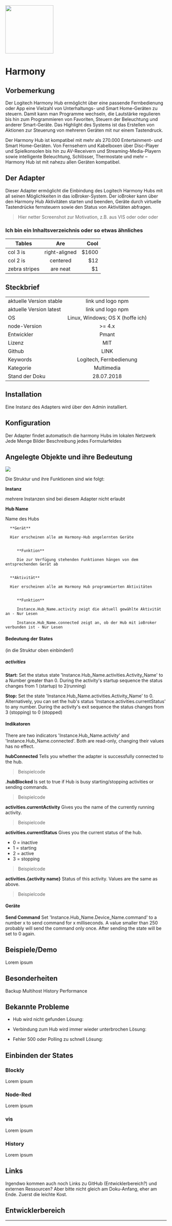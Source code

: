 <img src="media/harmony.png" width=150 hight=150 />

# Harmony

## Vorbemerkung
Der Logitech Harmony Hub ermöglicht über eine passende Fernbedienung oder App
eine Vielzahl von Unterhaltungs- und Smart Home-Geräten zu steuern.
Damit kann man Programme wechseln, die Lautstärke regulieren bis hin zum
Programmieren von Favoriten, Steuern der Beleuchtung und anderer Smart-Geräte. 
Das Highlight des Systems ist das Erstellen von Aktionen zur Steuerung von mehreren
Geräten mit nur einem Tastendruck.

Der Harmony Hub ist kompatibel mit mehr als 270.000 Entertainment- und
Smart Home-Geräten. Von Fernsehern und Kabelboxen über Disc-Player und
Spielkonsolen bis hin zu AV-Receivern und Streaming-Media-Playern sowie
intelligente Beleuchtung, Schlösser, Thermostate und mehr –
Harmony Hub ist mit nahezu allen Geräten kompatibel.


## Der Adapter

Dieser Adapter ermöglicht die Einbindung des Logitech Harmony Hubs mit all
seinen Möglichkeiten in das ioBroker-System. Der ioBroker kann über den
Harmony Hub Aktivitäten starten und beenden, Geräte durch virtuelle Tastendrücke
fernsteuern sowie den Status von Aktivitäten abfragen.

> Hier netter Screenshot zur Motivation, z.B. aus VIS oder oder oder


### Ich bin ein Inhaltsverzeichnis oder so etwas ähnliches
| Tables        | Are           | Cool  |
| ------------- |:-------------:| -----:|
| col 3 is      | right-aligned | $1600 |
| col 2 is      | centered      |   $12 |
| zebra stripes | are neat      |    $1 |


## Steckbrief
|  |  |
| --- | :---: |
| aktuelle Version stable| link und logo npm |
| aktuelle Version latest | link und logo npm      |
| OS| Linux, Windows; OS X (hoffe ich) |
| node-Version | >= 4.x |
| Entwickler | Pmant |
| Lizenz | MIT |
| Github | LINK |
| Keywords | Logitech, Fernbedienung |
| Kategorie | Multimedia |
| Stand der Doku | 28.07.2018 |


## Installation

Eine Instanz des Adapters wird über den Admin installiert.


##  Konfiguration

Der Adapter findet automatisch die harmony Hubs im lokalen Netzwerk
Jede Menge Bilder
Beschreibung jedes Formularfeldes


## Angelegte Objekte und ihre Bedeutung
<img src="media/adapter_harmony_objects_small.png">

Die Struktur und ihre Funktionen sind wie folgt:

**Instanz**

mehrere Instanzen sind bei diesem Adapter nicht erlaubt


   **Hub Name**
   
   Name des Hubs
   
   
      **Gerät**
      
      Hier erscheinen alle am Harmony-Hub angelernten Geräte
      
         
         **Funktion**
         
         Die zur Verfügung stehenden Funktionen hängen von dem entsprechenden Gerät ab
         
      
      **Aktivität**
      
      Hier erscheinen alle am Harmony Hub programmierten Aktivitäten
      
      
         **Funktion**
         
         Instance.Hub_Name.activity zeigt die aktuell gewählte Aktivität an - Nur Lesen
         
         Instance.Hub_Name.connected zeigt an, ob der Hub mit ioBroker verbunden ist - Nur Lesen





#### Bedeutung der States
(in die Struktur oben einbinden!)

##### activities
**Start:**
Set the status state 'Instance.Hub_Name.activities.Activity_Name' to a Number greater than 0.
During the activity's startup sequence the status changes from 1 (startup) to 2(running)

**Stop:**
Set the state 'Instance.Hub_Name.activities.Activity_Name' to 0.
Alternatively, you can set the hub's status 'Instance.activities.currentStatus' to any number.
During the activity's exit sequence the status changes from 3 (stopping) to 0 (stopped)

#### Indikatoren
There are two indicators 'Instance.Hub_Name.activity' and 'Instance.Hub_Name.connected'. Both are read-only, changing their values has no effect.

**hubConnected**
Tells you whether the adapter is successfully connected to the hub.
> Beispielcode

**.hubBlocked**
Is set to true if Hub is busy starting/stopping activities or sending commands.
> Beispielcode

**activities.currentActivity**
Gives you the name of the currently running activity.
> Beispielcode

**activities.currentStatus**
Gives you the current status of the hub.
- 0 = inactive
- 1 = starting
- 2 = active
- 3 = stopping
> Beispielcode

**activities.{activity name}**
Status of this activity. Values are the same as above.
> Beispielcode


#### Geräte
**Send Command**
Set 'Instance.Hub_Name.Device_Name.command' to a number x to send command for x milliseconds.
A value smaller than 250 probably will send the command only once.
After sending the state will be set to 0 again.


## Beispiele/Demo
Lorem ipsum


## Besonderheiten
Backup
Multihost
History
Performance


## Bekannte Probleme

* Hub wird nicht gefunden
  Lösung:

* Verbindung zum Hub wird immer wieder unterbrochen
  Lösung:

* Fehler 500 oder Polling zu schnell
  Lösung:



## Einbinden der States

### Blockly
Lorem ipsum

### Node-Red
Lorem ipsum

### vis
Lorem ipsum

### History
Lorem ipsum


## Links
Irgendwo kommen auch noch Links zu GitHub (Entwicklerbereich?) und
externen Ressourcen? Aber bitte nicht gleich am Doku-Anfang, eher am Ende.
Zuerst die leichte Kost.



## Entwicklerbereich


----------


